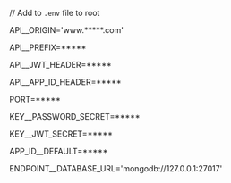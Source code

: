 // Add to `.env` file to root

API__ORIGIN='www.*****.com'

API__PREFIX=*****

API__JWT_HEADER=*****

API__APP_ID_HEADER=*****

PORT=*****

KEY__PASSWORD_SECRET=*****

KEY__JWT_SECRET=*****

APP_ID__DEFAULT=*****

ENDPOINT__DATABASE_URL='mongodb://127.0.0.1:27017'
